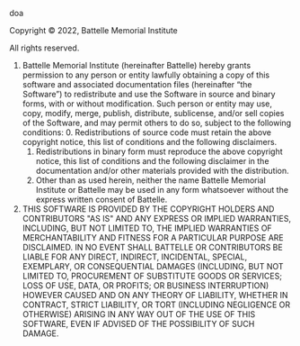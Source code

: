 doa

Copyright © 2022, Battelle Memorial Institute

All rights reserved.
1. Battelle Memorial Institute (hereinafter Battelle) hereby grants permission to any person or entity lawfully obtaining a copy of this software and associated documentation files (hereinafter “the Software”) to redistribute and use the Software in source and binary forms, with or without modification.  Such person or entity may use, copy, modify, merge, publish, distribute, sublicense, and/or sell copies of the Software, and may permit others to do so, subject to the following conditions:
    0. Redistributions of source code must retain the above copyright notice, this list of conditions and the following disclaimers.
    1. Redistributions in binary form must reproduce the above copyright notice, this list of conditions and the following disclaimer in the documentation and/or other materials provided with the distribution.
    2. Other than as used herein, neither the name Battelle Memorial Institute or Battelle may be used in any form whatsoever without the express written consent of Battelle. 
2. THIS SOFTWARE IS PROVIDED BY THE COPYRIGHT HOLDERS AND CONTRIBUTORS "AS IS" AND ANY EXPRESS OR IMPLIED WARRANTIES, INCLUDING, BUT NOT LIMITED TO, THE IMPLIED WARRANTIES OF MERCHANTABILITY AND FITNESS FOR A PARTICULAR PURPOSE ARE DISCLAIMED. IN NO EVENT SHALL BATTELLE OR CONTRIBUTORS BE LIABLE FOR ANY DIRECT, INDIRECT, INCIDENTAL, SPECIAL, EXEMPLARY, OR CONSEQUENTIAL DAMAGES (INCLUDING, BUT NOT LIMITED TO, PROCUREMENT OF SUBSTITUTE GOODS OR SERVICES; LOSS OF USE, DATA, OR PROFITS; OR BUSINESS INTERRUPTION) HOWEVER CAUSED AND ON ANY THEORY OF LIABILITY, WHETHER IN CONTRACT, STRICT LIABILITY, OR TORT (INCLUDING NEGLIGENCE OR OTHERWISE) ARISING IN ANY WAY OUT OF THE USE OF THIS SOFTWARE, EVEN IF ADVISED OF THE POSSIBILITY OF SUCH DAMAGE.